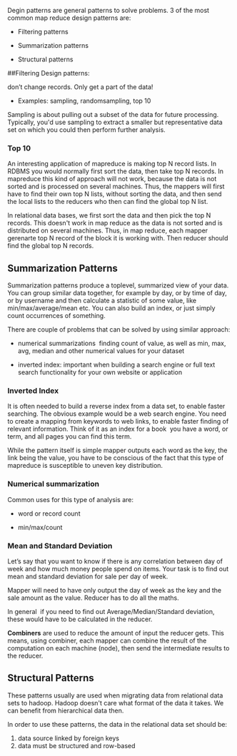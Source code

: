 Degin patterns are general patterns to solve problems. 3 of the most common map reduce design patterns are:

* Filtering patterns

* Summarization patterns

* Structural patterns


##Filtering Design patterns:

don’t change records. Only get a part of the data!

* Examples: sampling, random­sampling, top 10

Sampling is about pulling out a subset of the data for future processing. Typically, you'd use
sampling to extract a smaller but representative data set on which you could then perform further
analysis.

### Top 10

An interesting application of mapreduce is making top N record lists. In RDBMS you would
normally first sort the data, then take top N records. In mapreduce this kind of approach will not
work, because the data is not sorted and is processed on several machines. Thus, the mappers
will first have to find their own top N lists, without sorting the data, and then send the local lists to the reducers who then can find the global top N list.

In relational data bases, we first sort the data and then pick the top N records. This doesn't work in map reduce as the data is not sorted and is distributed on several machines. Thus, in map reduce, each mapper gerenarte top N record of the block it is working with. Then reducer should find the global top N records.


## Summarization Patterns

Summarization patterns produce a top­level, summarized view of your data. You can group similar data together, for example by day, or by time of day, or by username and then calculate a statistic of some value, like min/max/average/mean etc. You can also build an index, or just simply count occurrences of something.

There are couple of problems that can be solved by using similar approach:

* numerical summarizations ­ finding count of value, as well as min, max, avg, median and other numerical values for your dataset

* inverted index: important when building a search engine or full text search functionality for your own
website or application

### Inverted Index

It is often needed to build a reverse index from a data set, to enable faster searching. The obvious example would be a web search engine. You need to create a mapping from keywords to web links, to enable faster finding of relevant information. Think of it as an index for a book ­ you have a word, or term, and all pages you can find this term.

While the pattern itself is simple ­mapper outputs each word as the key, the link being the value, you have to be conscious of the fact that this type of mapreduce is susceptible to uneven key distribution.

### Numerical summarization

Common uses for this type of analysis are:

* word or record count 

* min/max/count

### Mean and Standard Deviation

Let’s say that you want to know if there is any correlation between day of week and how much
money people spend on items. Your task is to find out mean and standard deviation for sale per
day of week.


Mapper will need to have only output the day of week as the key and the sale amount as the
value. Reducer has to do all the maths.


In general ­ if you need to find out Average/Median/Standard deviation, these would have to be
calculated in the reducer.



**Combiners** are used to reduce the amount of input the reducer gets. This means, using combiner, each mapper can combine the result of the computation on each machine (node), then send the intermediate results to the reducer.


## Structural Patterns

These patterns usually are used when migrating data from relational data sets to hadoop. Hadoop doesn't care what format of the data it takes. We can benefit from hierarchical data then.

In order to use these patterns, the data in the relational data set should be:

1. data source linked by foreign keys
2. data must be structured and row-based









